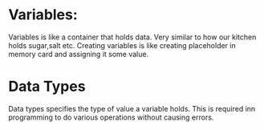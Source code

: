 # Variables:
Variables is like a container that holds data. Very similar to how our kitchen holds sugar,salt etc. Creating  variables is like creating  placeholder in memory card and assigning it some value.

# Data Types
Data types specifies the type of value a variable holds. This is required inn programming to do various operations without causing errors.